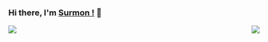 ### Hi there, I'm [Surmon !](https://surmon.me) 👋

<img align="left" src="https://github-readme-stats.vercel.app/api?username=surmon-china&count_private=true&show_icons=true&icon_color=222&text_color=777&bg_color=fffefe" />
<img align="right" src="https://github-readme-stats.vercel.app/api/top-langs/?username=surmon-china&layout=compact" />

<!--
**surmon-china/surmon-china** is a ✨ _special_ ✨ repository because its `README.md` (this file) appears on your GitHub profile.

Here are some ideas to get you started:

- 🔭 I’m currently working on ...
- 🌱 I’m currently learning ...
- 👯 I’m looking to collaborate on ...
- 🤔 I’m looking for help with ...
- 💬 Ask me about ...
- 📫 How to reach me: ...
- 😄 Pronouns: ...
- ⚡ Fun fact: ...
-->
